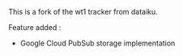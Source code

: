 This is a fork of the wt1 tracker from dataiku.

Feature added :
- Google Cloud PubSub storage implementation

